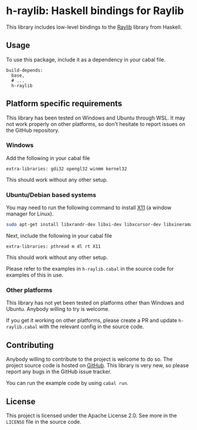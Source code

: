 # h-raylib: Haskell bindings for Raylib

This library includes low-level bindings to the [Raylib](https://www.raylib.com/) library from Haskell.

## Usage

To use this package, include it as a dependency in your cabal file.

```cabal
build-depends:
  base,
  # ...
  h-raylib
```

## Platform specific requirements

This library has been tested on Windows and Ubuntu through WSL. It may not work properly on other platforms, so don't hesitate to report issues on the GitHub repository.

### Windows

Add the following in your cabal file

```cabal
extra-libraries: gdi32 opengl32 winmm kernel32
```

This should work without any other setup.

### Ubuntu/Debian based systems

You may need to run the following command to install [X11](https://en.wikipedia.org/wiki/X_Window_System) (a window manager for Linux).

```bash
sudo apt-get install libxrandr-dev libxi-dev libxcursor-dev libxinerama-dev
```

Next, include the following in your cabal file

```cabal
extra-libraries: pthread m dl rt X11
```

This should work without any other setup.

Please refer to the examples in `h-raylib.cabal` in the source code for examples of this in use.

### Other platforms

This library has not yet been tested on platforms other than Windows and Ubuntu. Anybody willing to try is welcome.

If you get it working on other platforms, please create a PR and update `h-raylib.cabal` with the relevant config in the source code.

## Contributing

Anybody willing to contribute to the project is welcome to do so. The project source code is hosted on [GitHub](https://github.com/Anut-py/h-raylib). This library is very new, so please report any bugs in the GitHub issue tracker.

You can run the example code by using `cabal run`.

## License

This project is licensed under the Apache License 2.0. See more in the `LICENSE` file in the source code.
